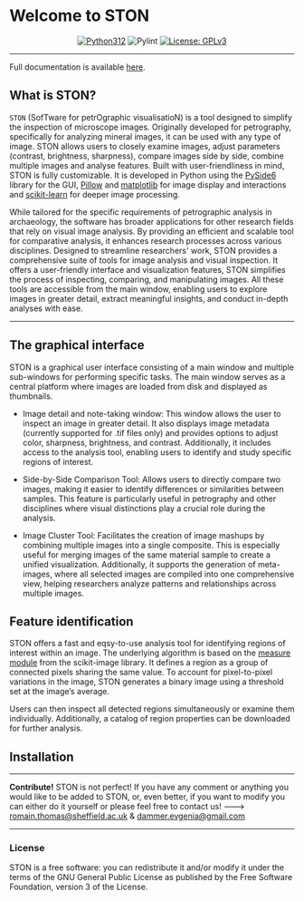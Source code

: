 # Welcome to STON


<div align="center">

[![Python312](https://img.shields.io/badge/python-3.12%2B-blue)](https://www.python.org/)
![Pylint](https://github.com/Romain-Thomas-Shef/STON/actions/workflows/pylint.yml/badge.svg)
[![License: GPLv3](https://img.shields.io/badge/License-GPLv3-blue.svg)](https://www.gnu.org/licenses/gpl-3.0)

</div>

---



Full documentation is available [here](https://romain-thomas-shef.github.io/STON/build/html/index.html).


## What is STON?

`STON` (SofTware for petrOgraphic visualisatioN) is a tool designed to simplify the inspection of microscope images. Originally developed for petrography, specifically for analyzing mineral images, it can be used with any type of image. STON allows users to closely examine images, adjust parameters (contrast, brightness, sharpness), compare images side by side, combine multiple images and analyse features.
Built with user-friendliness in mind, STON is fully customizable. It is developed in Python using the [PySide6](https://wiki.qt.io/Qt_for_Python) library for the GUI, [Pillow](https://pillow.readthedocs.io/en/stable/index.html) and [matplotlib](https://matplotlib.org/) for image display and interactions and [scikit-learn](https://scikit-learn.org/1.6/index.html) for deeper image processing.

While tailored for the specific requirements of petrographic analysis in archaeology, the software has broader applications for other research fields that rely on visual image analysis. By providing an efficient and scalable tool for comparative analysis, it enhances research processes across various disciplines. Designed to streamline researchers' work, STON provides a comprehensive suite of tools for image analysis and visual inspection. It offers a user-friendly interface and visualization features, STON simplifies the process of inspecting, comparing, and manipulating images. All these tools are accessible from the main window, enabling users to explore images in greater detail, extract meaningful insights, and conduct in-depth analyses with ease.


---

## The graphical interface

STON is a graphical user interface consisting of a main window and multiple sub-windows for performing specific tasks. The main window serves as a central platform where images are loaded from disk and displayed as thumbnails.

- Image detail and note-taking window: This window allows the user to inspect an image in greater detail. It also displays image metadata (currently supported for .tif files only) and provides options to adjust color, sharpness,
 brightness, and contrast. Additionally, it includes access to the analysis tool, enabling users to identify and study specific regions of interest.

- Side-by-Side Comparison Tool: Allows users to directly compare two images, making it easier to identify differences or similarities between samples. This feature is particularly useful in petrography and other disciplines where visual distinctions play a crucial role during the analysis.

- Image Cluster Tool: Facilitates the creation of image mashups by combining multiple images into a single composite. This is especially useful for merging images of the same material sample to create a unified visualization. Additionally, it supports the generation of meta-images, where all selected images are compiled into one comprehensive view, helping researchers analyze patterns and relationships across multiple images.

## Feature identification

STON offers a fast and eqsy-to-use analysis tool for identifying regions of interest within an image. The underlying algorithm is based on the [measure module](https://scikit-image.org/docs/stable/api/skimage.measure.html) from the scikit-image library. It defines a region as a group of connected pixels sharing the same value. To account for pixel-to-pixel variations in the image, STON generates a binary image using a threshold set at the image’s average.

Users can then inspect all detected regions simultaneously or examine them individually. Additionally, a catalog of region properties can be downloaded for further analysis.

## Installation

---

**Contribute!** STON is not perfect! If you have any comment or anything you would like to be added to STON, or, even better, if you want to modify you can either do it yourself or please feel free to contact us! ---> romain.thomas@sheffield.ac.uk & dammer.evgenia@gmail.com

---

### License

STON is a free software: you can redistribute it and/or modify it under the terms of the GNU General Public License as published by the Free Software Foundation, version 3 of the License.
